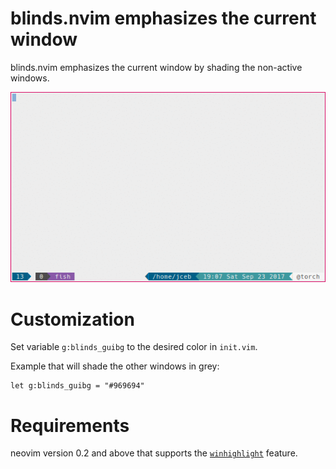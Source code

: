# blinds.nvim emphasizes the current window

blinds.nvim emphasizes the current window by shading the non-active windows.

![Blinds animation](blinds.gif)

# Customization

Set variable `g:blinds_guibg` to the desired color in `init.vim`.

Example that will shade the other windows in grey:

    let g:blinds_guibg = "#969694"

# Requirements

neovim version 0.2 and above that supports the [`winhighlight`](https://neovim.io/doc/user/options.html#%27winhighlight%27) feature.
